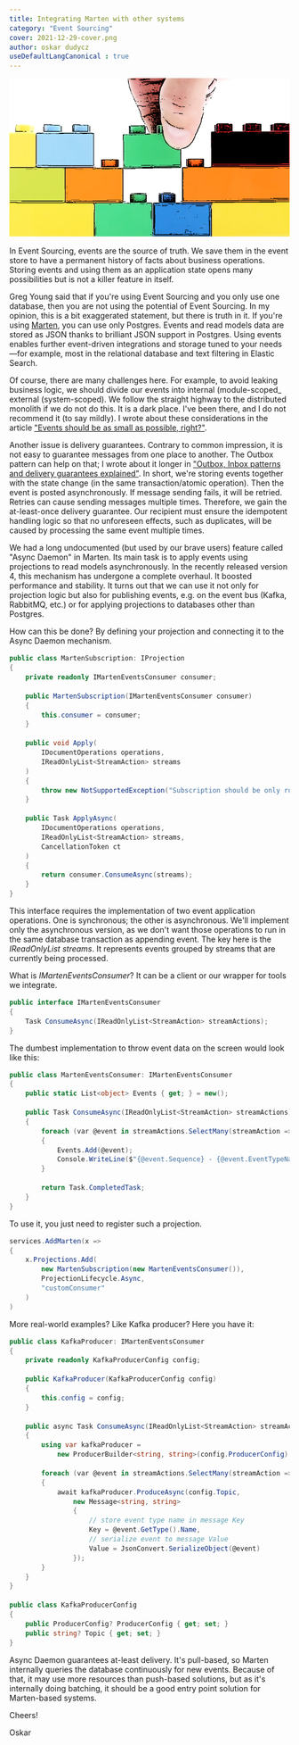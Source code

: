 ```yaml
---
title: Integrating Marten with other systems
category: "Event Sourcing"
cover: 2021-12-29-cover.png
author: oskar dudycz
useDefaultLangCanonical : true
---
```


![cover](2021-12-29-cover.png)

In Event Sourcing, events are the source of truth. We save them in the event store to have a permanent history of facts about business operations. Storing events and using them as an application state opens many possibilities but is not a killer feature in itself.

Greg Young said that if you're using Event Sourcing and you only use one database, then you are not using the potential of Event Sourcing. In my opinion, this is a bit exaggerated statement, but there is truth in it. If you're using [Marten](https://martendb.io/), you can use only Postgres. Events and read models data are stored as JSON thanks to brilliant JSON support in Postgres. Using events enables further event-driven integrations and storage tuned to your needs—for example, most in the relational database and text filtering in Elastic Search.

Of course, there are many challenges here. For example, to avoid leaking business logic, we should divide our events into internal (module-scoped_ external (system-scoped). We follow the straight highway to the distributed monolith if we do not do this. It is a dark place. I've been there, and I do not recommend it (to say mildly). I wrote about these considerations in the article ["Events should be as small as possible, right?"](/pl/events_should_be_as_small_as_possible/).

Another issue is delivery guarantees. Contrary to common impression, it is not easy to guarantee messages from one place to another. The Outbox pattern can help on that; I wrote about it longer in ["Outbox, Inbox patterns and delivery guarantees explained"](/pl/outbox_inbox_patterns_and_delivery_guarantees_explained/). In short, we're storing events together with the state change (in the same transaction/atomic operation). Then the event is posted asynchronously. If message sending fails, it will be retried. Retries can cause sending messages multiple times. Therefore, we gain the at-least-once delivery guarantee. Our recipient must ensure the idempotent handling logic so that no unforeseen effects, such as duplicates, will be caused by processing the same event multiple times.

We had a long undocumented (but used by our brave users) feature called "Async Daemon" in Marten. Its main task is to apply events using projections to read models asynchronously. In the recently released version 4, this mechanism has undergone a complete overhaul. It boosted performance and stability. It turns out that we can use it not only for projection logic but also for publishing events, e.g. on the event bus (Kafka, RabbitMQ, etc.) or for applying projections to databases other than Postgres.

How can this be done? By defining your projection and connecting it to the Async Daemon mechanism.

```csharp
public class MartenSubscription: IProjection
{
    private readonly IMartenEventsConsumer consumer;

    public MartenSubscription(IMartenEventsConsumer consumer)
    {
        this.consumer = consumer;
    }

    public void Apply(
        IDocumentOperations operations,
        IReadOnlyList<StreamAction> streams
    )
    {
        throw new NotSupportedException("Subscription should be only run asynchronously");
    }

    public Task ApplyAsync(
        IDocumentOperations operations,
        IReadOnlyList<StreamAction> streams,
        CancellationToken ct
    )
    {
        return consumer.ConsumeAsync(streams);
    }
}
```

This interface requires the implementation of two event application operations. One is synchronous; the other is asynchronous. We'll implement only the asynchronous version, as we don't want those operations to run in the same database transaction as appending event. The key here is the _IReadOnlyList <StreamAction> streams_. It represents events grouped by streams that are currently being processed.

What is _IMartenEventsConsumer_? It can be a client or our wrapper for tools we integrate.

```csharp
public interface IMartenEventsConsumer
{
    Task ConsumeAsync(IReadOnlyList<StreamAction> streamActions);
}
```

The dumbest implementation to throw event data on the screen would look like this:

```csharp
public class MartenEventsConsumer: IMartenEventsConsumer
{
    public static List<object> Events { get; } = new();

    public Task ConsumeAsync(IReadOnlyList<StreamAction> streamActions)
    {
        foreach (var @event in streamActions.SelectMany(streamAction => streamAction.Events))
        {
            Events.Add(@event);
            Console.WriteLine($"{@event.Sequence} - {@event.EventTypeName}");
        }

        return Task.CompletedTask;
    }
}
```

To use it, you just need to register such a projection.

```csharp
services.AddMarten(x =>
{
    x.Projections.Add(
        new MartenSubscription(new MartenEventsConsumer()),
        ProjectionLifecycle.Async,
        "customConsumer"
    )
)
```

More real-world examples? Like Kafka producer? Here you have it:

```csharp
public class KafkaProducer: IMartenEventsConsumer
{
    private readonly KafkaProducerConfig config;

    public KafkaProducer(KafkaProducerConfig config)
    {
        this.config = config;
    }

    public async Task ConsumeAsync(IReadOnlyList<StreamAction> streamActions)
    {
        using var kafkaProducer =
            new ProducerBuilder<string, string>(config.ProducerConfig).Build();

        foreach (var @event in streamActions.SelectMany(streamAction => streamAction.Events))
        {
            await kafkaProducer.ProduceAsync(config.Topic,
                new Message<string, string>
                {
                    // store event type name in message Key
                    Key = @event.GetType().Name,
                    // serialize event to message Value
                    Value = JsonConvert.SerializeObject(@event)
                });
        }
    }
}

public class KafkaProducerConfig
{
    public ProducerConfig? ProducerConfig { get; set; }
    public string? Topic { get; set; }
}
```

Async Daemon guarantees at-least delivery. It's pull-based, so Marten internally queries the database continuously for new events. Because of that, it may use more resources than push-based solutions, but as it's internally doing batching, it should be a good entry point solution for Marten-based systems.

Cheers!

Oskar